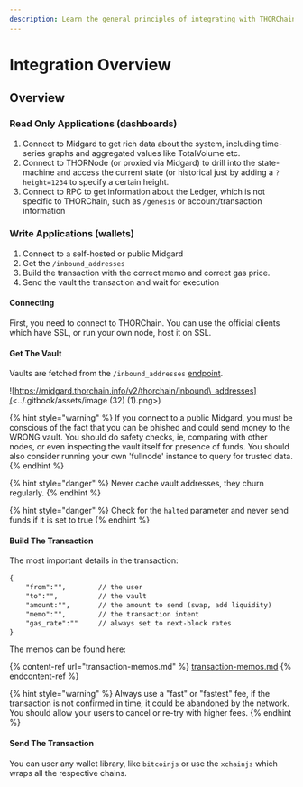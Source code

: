 ```yaml
---
description: Learn the general principles of integrating with THORChain
---
```


# Integration Overview

## Overview

### Read Only Applications (dashboards)

1. Connect to Midgard to get rich data about the system, including time-series graphs and aggregated values like TotalVolume etc.
2. Connect to THORNode (or proxied via Midgard) to drill into the state-machine and access the current state (or historical just by adding a `?height=1234` to specify a certain height.
3. Connect to RPC to get information about the Ledger, which is not specific to THORChain, such as `/genesis` or account/transaction information

### Write Applications (wallets)

1. Connect to a self-hosted or public Midgard
2. Get the `/inbound_addresses`
3. Build the transaction with the correct memo and correct gas price.
4. Send the vault the transaction and wait for execution

#### Connecting

First, you need to connect to THORChain. You can use the official clients which have SSL, or run your own node, host it on SSL.

#### Get The Vault

Vaults are fetched from the `/inbound_addresses` [endpoint](https://midgard.thorchain.info/v2/thorchain/inbound\_addresses).

![https://midgard.thorchain.info/v2/thorchain/inbound\_addresses](<../.gitbook/assets/image (32) (1).png>)

{% hint style="warning" %}
If you connect to a public Midgard, you must be conscious of the fact that you can be phished and could send money to the WRONG vault. You should do safety checks, ie, comparing with other nodes, or even inspecting the vault itself for presence of funds. You should also consider running your own 'fullnode' instance to query for trusted data.
{% endhint %}

{% hint style="danger" %}
Never cache vault addresses, they churn regularly.
{% endhint %}

{% hint style="danger" %}
Check for the `halted` parameter and never send funds if it is set to true
{% endhint %}

#### Build The Transaction

The most important details in the transaction:

```
{
    "from":"",        // the user
    "to":"",          // the vault
    "amount:"",       // the amount to send (swap, add liquidity)
    "memo":"",        // the transaction intent
    "gas_rate":""     // always set to next-block rates
}
```

The memos can be found here:

{% content-ref url="transaction-memos.md" %}
[transaction-memos.md](transaction-memos.md)
{% endcontent-ref %}

{% hint style="warning" %}
Always use a "fast" or "fastest" fee, if the transaction is not confirmed in time, it could be abandoned by the network. You should allow your users to cancel or re-try with higher fees.
{% endhint %}

#### Send The Transaction

You can user any wallet library, like `bitcoinjs` or use the `xchainjs` which wraps all the respective chains.
